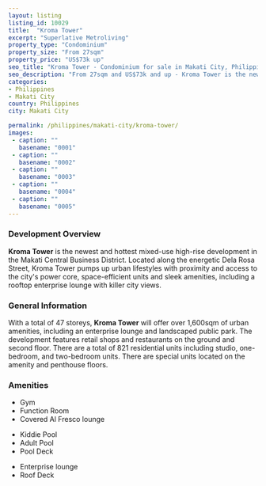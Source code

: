 ```yaml
---
layout: listing
listing_id: 10029
title:  "Kroma Tower"
excerpt: "Superlative Metroliving"
property_type: "Condominium"
property_size: "From 27sqm"
property_price: "US$73k up"
seo_title: "Kroma Tower - Condominium for sale in Makati City, Philippines | Realestasia"
seo_description: "From 27sqm and US$73k and up - Kroma Tower is the newest and hottest mixed-use high-rise development in the Makati Central Business District."
categories:
- Philippines
- Makati City
country: Philippines
city: Makati City

permalink: /philippines/makati-city/kroma-tower/
images:
 - caption: ""
   basename: "0001"
 - caption: ""
   basename: "0002"
 - caption: ""
   basename: "0003"
 - caption: ""
   basename: "0004"
 - caption: ""
   basename: "0005"
---
```


<h3>Development Overview</h3>
<p><strong>Kroma Tower</strong> is the newest and hottest mixed-use high-rise development  in the Makati
Central Business District. Located along the energetic Dela Rosa Street, Kroma Tower pumps up urban
lifestyles with proximity and access to the city's power core, space-efficient units and sleek amenities,
including a rooftop enterprise lounge with killer city views.</p>

<h3>General Information</h3>
<p>With a total of 47 storeys, <strong>Kroma Tower</strong> will offer over 1,600sqm of urban amenities,
including an enterprise lounge and landscaped public park. The development features retail shops and restaurants
on the ground and second floor. There are a total of 821 residential units including studio, one-bedroom,
and two-bedroom units. There are special units located on the amenity and penthouse floors.</p>

<h3>Amenities</h3>
<div class="features clearfix">

<ul>
  <li>Gym</li>
  <li>Function Room</li>
  <li>Covered Al Fresco lounge</li>
</ul>
 <ul>
  <li>Kiddie Pool</li>
  <li>Adult Pool</li>
  <li>Pool Deck</li>
</ul>
 <ul>
  <li>Enterprise lounge</li>
  <li>Roof Deck</li>
</ul>
</div>